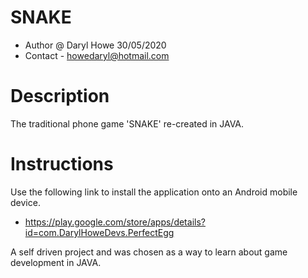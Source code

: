 SNAKE
=====
 * Author @ Daryl Howe 30/05/2020
 * Contact - howedaryl@hotmail.com


Description
============
The traditional phone game 'SNAKE' re-created in JAVA.

Instructions
============ 
Use the following link to install the application onto an Android mobile device.
* https://play.google.com/store/apps/details?id=com.DarylHoweDevs.PerfectEgg

A self driven project and was chosen as a way to learn about game development in JAVA. 